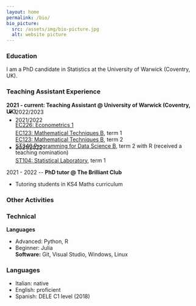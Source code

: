 ```yaml
---
layout: home
permalink: /bio/
bio_picture:
  src: /assets/img/bio-picture.jpg
  alt: website picture
---
```

<h3>Education</h3>
<p>
  I am a PhD candidate in Statistics at the University of Warwick (Coventry, UK).
</p>

<h3>Teaching Assistant Experience</h3>
<p>
  <b> 2021 - current: Teaching Assistant @ University of Warwick (Coventry, UK)</b>
  <ul style="margin-top:-10px;">
    <li style="margin-top:-30px;"> 2022/2023 </li> <br />
         <a href="https://warwick.ac.uk/fac/soc/economics/current/modules/ec226/">EC226: Econometrics 1</a> <br /> 
    <li style="margin-top:-30px;"> 2021/2022 </li> <br />
         <a href="https://warwick.ac.uk/fac/soc/economics/current/modules/ec123/">EC123: Mathematical Techniques B</a>, term 1 <br />
         <a href="https://warwick.ac.uk/fac/soc/economics/current/modules/ec124">EC123: Mathematical Techniques B</a>, term 2 <br />
         <a href="https://warwick.ac.uk/fac/sci/statistics/currentstudents/modules/st3/st340/">ST340 Programming for Data Science B</a>, term 2 with R (received a teaching nomination) <br />
    <li style="margin-top:-30px;"> 2021/2022 </li> <br />
         <a href="https://warwick.ac.uk/fac/sci/statistics/currentstudents/modules/st1/st104/">ST104: Statistical Laboratory</a>, term 1 <br />
  </ul>
</p>


2021 - 2022 -- **PhD tutor @ The Brilliant Club** <br>
* Tutoring students in KS4 Maths curriculum <br>

<h3>Other Activities</h3>

<h3>Technical</h3>

**Languages**
* Advanced: Python, R
* Beginner: Julia <br>
**Software:** Git, Visual Studio, Windows, Linux

<h3>Languages</h3>

* Italian: native 
* English: proficient
* Spanish: DELE C1 level (2018)


